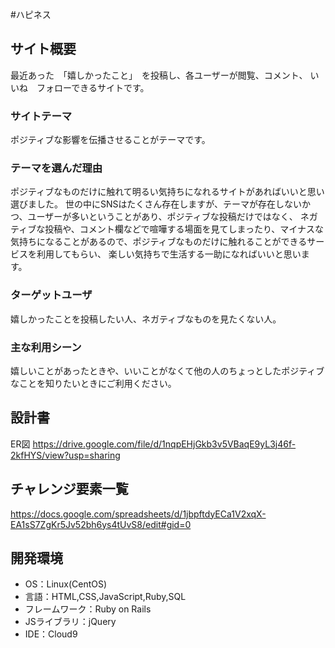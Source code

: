 #ハピネス

## サイト概要
最近あった　「嬉しかったこと」　を投稿し、各ユーザーが閲覧、コメント、
いいね　フォローできるサイトです。


### サイトテーマ
ポジティブな影響を伝播させることがテーマです。

### テーマを選んだ理由
ポジティブなものだけに触れて明るい気持ちになれるサイトがあればいいと思い選びました。
世の中にSNSはたくさん存在しますが、テーマが存在しないかつ、ユーザーが多いということがあり、ポジティブな投稿だけではなく、
ネガティブな投稿や、コメント欄などで喧嘩する場面を見てしまったり、マイナスな気持ちになることがあるので、ポジティブなものだけに触れることができるサービスを利用してもらい、
楽しい気持ちで生活する一助になればいいと思います。

### ターゲットユーザ
嬉しかったことを投稿したい人、ネガティブなものを見たくない人。

### 主な利用シーン
嬉しいことがあったときや、いいことがなくて他の人のちょっとしたポジティブなことを知りたいときにご利用ください。

## 設計書
ER図
https://drive.google.com/file/d/1nqpEHjGkb3v5VBaqE9yL3j46f-2kfHYS/view?usp=sharing
## チャレンジ要素一覧
https://docs.google.com/spreadsheets/d/1jbpftdyECa1V2xqX-EA1sS7ZgKr5Jv52bh6ys4tUvS8/edit#gid=0

## 開発環境
- OS：Linux(CentOS)
- 言語：HTML,CSS,JavaScript,Ruby,SQL
- フレームワーク：Ruby on Rails
- JSライブラリ：jQuery
- IDE：Cloud9